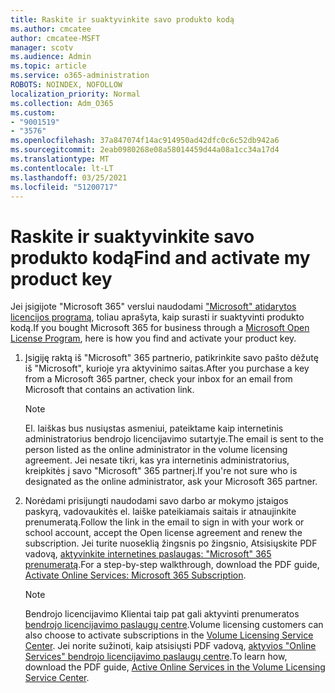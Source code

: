 ```yaml
---
title: Raskite ir suaktyvinkite savo produkto kodą
ms.author: cmcatee
author: cmcatee-MSFT
manager: scotv
ms.audience: Admin
ms.topic: article
ms.service: o365-administration
ROBOTS: NOINDEX, NOFOLLOW
localization_priority: Normal
ms.collection: Adm_O365
ms.custom:
- "9001519"
- "3576"
ms.openlocfilehash: 37a847074f14ac914950ad42dfc0c6c52db942a6
ms.sourcegitcommit: 2eab0980268e08a58014459d44a08a1cc34a17d4
ms.translationtype: MT
ms.contentlocale: lt-LT
ms.lasthandoff: 03/25/2021
ms.locfileid: "51200717"
---
```

# <a name="find-and-activate-my-product-key"></a><span data-ttu-id="6219f-102">Raskite ir suaktyvinkite savo produkto kodą</span><span class="sxs-lookup"><span data-stu-id="6219f-102">Find and activate my product key</span></span>

<span data-ttu-id="6219f-103">Jei įsigijote "Microsoft 365" verslui naudodami ["Microsoft" atidarytos licencijos programą](https://go.microsoft.com/fwlink/p/?LinkID=613298), toliau aprašyta, kaip surasti ir suaktyvinti produkto kodą.</span><span class="sxs-lookup"><span data-stu-id="6219f-103">If you bought Microsoft 365 for business through a [Microsoft Open License Program](https://go.microsoft.com/fwlink/p/?LinkID=613298), here is how you find and activate your product key.</span></span>

1. <span data-ttu-id="6219f-104">Įsigiję raktą iš "Microsoft" 365 partnerio, patikrinkite savo pašto dėžutę iš "Microsoft", kurioje yra aktyvinimo saitas.</span><span class="sxs-lookup"><span data-stu-id="6219f-104">After you purchase a key from a Microsoft 365 partner, check your inbox for an email from Microsoft that contains an activation link.</span></span>

    > [!NOTE]
    > <span data-ttu-id="6219f-105">El. laiškas bus nusiųstas asmeniui, pateiktame kaip internetinis administratorius bendrojo licencijavimo sutartyje.</span><span class="sxs-lookup"><span data-stu-id="6219f-105">The email is sent to the person listed as the online administrator in the volume licensing agreement.</span></span> <span data-ttu-id="6219f-106">Jei nesate tikri, kas yra internetinis administratorius, kreipkitės į savo "Microsoft" 365 partnerį.</span><span class="sxs-lookup"><span data-stu-id="6219f-106">If you're not sure who is designated as the online administrator, ask your Microsoft 365 partner.</span></span>
1. <span data-ttu-id="6219f-107">Norėdami prisijungti naudodami savo darbo ar mokymo įstaigos paskyrą, vadovaukitės el. laiške pateikiamais saitais ir atnaujinkite prenumeratą.</span><span class="sxs-lookup"><span data-stu-id="6219f-107">Follow the link in the email to sign in with your work or school account, accept the Open license agreement and renew the subscription.</span></span> <span data-ttu-id="6219f-108">Jei turite nuoseklią žingsnis po žingsnio, Atsisiųskite PDF vadovą, [aktyvinkite internetines paslaugas: "Microsoft" 365 prenumeratą](https://go.microsoft.com/fwlink/p/?LinkId=618100).</span><span class="sxs-lookup"><span data-stu-id="6219f-108">For a step-by-step walkthrough, download the PDF guide, [Activate Online Services: Microsoft 365 Subscription](https://go.microsoft.com/fwlink/p/?LinkId=618100).</span></span>

    > [!NOTE]
    > <span data-ttu-id="6219f-109">Bendrojo licencijavimo Klientai taip pat gali aktyvinti prenumeratos [bendrojo licencijavimo paslaugų centre](https://go.microsoft.com/fwlink/p/?LinkID=282016).</span><span class="sxs-lookup"><span data-stu-id="6219f-109">Volume licensing customers can also choose to activate subscriptions in the [Volume Licensing Service Center](https://go.microsoft.com/fwlink/p/?LinkID=282016).</span></span> <span data-ttu-id="6219f-110">Jei norite sužinoti, kaip atsisiųsti PDF vadovą, [aktyvios "Online Services" bendrojo licencijavimo paslaugų centre](https://go.microsoft.com/fwlink/p/?LinkId=618096).</span><span class="sxs-lookup"><span data-stu-id="6219f-110">To learn how, download the PDF guide, [Active Online Services in the Volume Licensing Service Center](https://go.microsoft.com/fwlink/p/?LinkId=618096).</span></span>